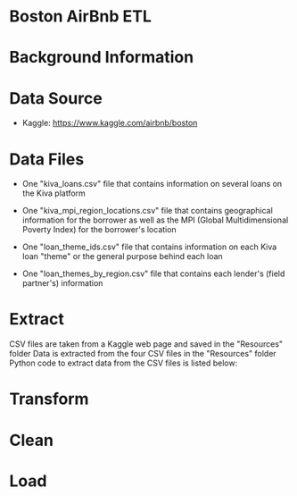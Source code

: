 # Boston AirBnb ETL


# Background Information


# Data Source
- Kaggle: https://www.kaggle.com/airbnb/boston

# Data Files
- One "kiva_loans.csv" file that contains information on several loans on the Kiva platform

- One "kiva_mpi_region_locations.csv" file that contains geographical information for the borrower as well as the MPI (Global Multidimensional Poverty Index) for the borrower's location

- One "loan_theme_ids.csv" file that contains information on each Kiva loan "theme" or the general purpose behind each loan
- One "loan_themes_by_region.csv" file that contains each lender's (field partner's) information


# Extract
CSV files are taken from a Kaggle web page and saved in the "Resources" folder
Data is extracted from the four CSV files in the "Resources" folder
Python code to extract data from the CSV files is listed below:

# Transform

# Clean

# Load
